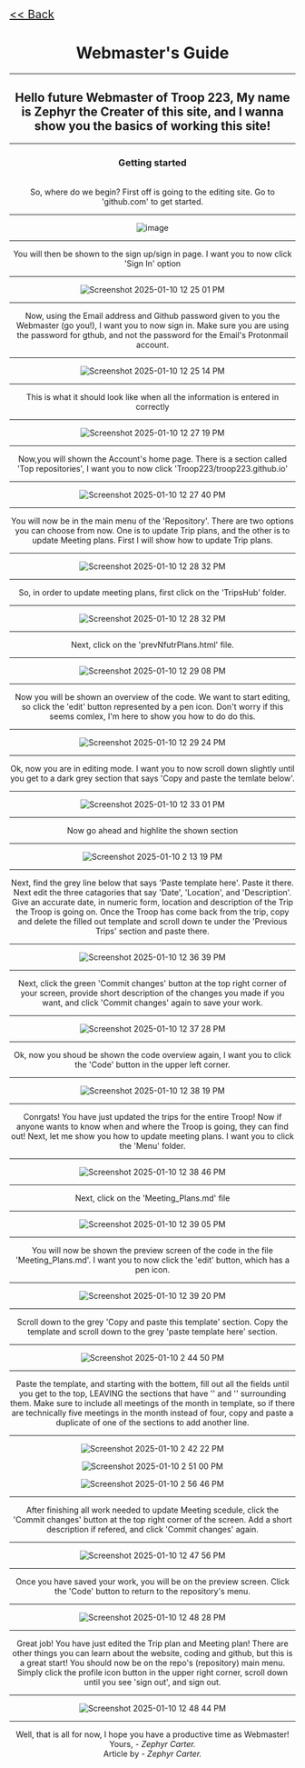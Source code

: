 <div class="backleft">
<div class="backlink"><a href="https://troop223.github.io"><< Back</a></div>
</div>

<h1>Webmaster's Guide</h1>

<hr>

<h2>Hello future Webmaster of Troop 223, My name is Zephyr the Creater of this site, and I wanna show you the basics of working this site! </h2>

<hr>

### Getting started
<br>
So, where do we begin? First off is going to the editing site. Go to 'github.com' to get started.

------- 

![image](https://github.com/user-attachments/assets/1a2b565b-dfc0-4313-a7fe-ce384c5266a6)

-------

You will then be shown to the sign up/sign in page. I want you to now click 'Sign In' option

-------

![Screenshot 2025-01-10 12 25 01 PM](https://github.com/user-attachments/assets/c57448a4-3d42-4d88-b980-a731256387a1)


-------

Now, using the Email address and Github password given to you the Webmaster (go you!), I want you to now sign in. Make sure you are using the password for gthub, and not the password for the Email's Protonmail account.

-------

![Screenshot 2025-01-10 12 25 14 PM](https://github.com/user-attachments/assets/b79485dc-05db-4292-ab2d-31d8047ba6f8)

-------

This is what it should look like when all the information is entered in correctly

-------

![Screenshot 2025-01-10 12 27 19 PM](https://github.com/user-attachments/assets/de637f83-2c80-4828-93ba-5d5c4601f9e9)

-------

Now,you will shown the Account's home page. There is a section called 'Top repositories', I want you to now click 'Troop223/troop223.github.io'

-------

![Screenshot 2025-01-10 12 27 40 PM](https://github.com/user-attachments/assets/b5dde513-80c5-4099-8628-3703e53fc850)

-------

You will now be in the main menu of the 'Repository'. There are two options you can choose from now. One is to update Trip plans, and the other is to update Meeting plans. First I will show how to update Trip plans.

-------

![Screenshot 2025-01-10 12 28 32 PM](https://github.com/user-attachments/assets/fcf8efcd-1e34-45e6-9db5-9e253a977e52)

-------

So, in order to update meeting plans, first click on the 'TripsHub' folder.

-------

![Screenshot 2025-01-10 12 28 32 PM](https://github.com/user-attachments/assets/091e23c9-81ec-48a4-8714-cc462975b119)

-------

Next, click on the 'prevNfutrPlans.html' file.

-------

![Screenshot 2025-01-10 12 29 08 PM](https://github.com/user-attachments/assets/3d3ccec7-9f46-4679-bbf0-cd69a3a7ba53)

-------

Now you will be shown an overview of the code. We want to start editing, so click the 'edit' button represented by a pen icon. Don't worry if this seems comlex, I'm here to show you how to do do this.

-------

![Screenshot 2025-01-10 12 29 24 PM](https://github.com/user-attachments/assets/24d2e882-0802-4c98-8bc4-cb5b0e8adc61)

-------

Ok, now you are in editing mode. I want you to now scroll down slightly until you get to a dark grey section that says 'Copy and paste the temlate below'.

-------

![Screenshot 2025-01-10 12 33 01 PM](https://github.com/user-attachments/assets/8f160960-1627-47a5-9655-2c5de15c68f6)

-------

Now go ahead and highlite the shown section

-------

![Screenshot 2025-01-10 2 13 19 PM](https://github.com/user-attachments/assets/0369250b-4726-43d7-a66f-21e26c49591d)

-------

Next, find the grey line below that says 'Paste template here'. Paste it there. Next edit the three catagories that say 'Date', 'Location', and 'Description'. Give an accurate date, in numeric form, location and description of the Trip the Troop is going on. Once the Troop has come back from the trip, copy and delete the filled out template and scroll down te under the 'Previous Trips' section and paste there.

-------

![Screenshot 2025-01-10 12 36 39 PM](https://github.com/user-attachments/assets/8dda72f0-96a4-43a7-8308-52ac2266153e)

-------

Next, click the green 'Commit changes' button at the top right corner of your screen, provide short description of the changes you made if you want, and click 'Commit changes' again to save your work.

-------

![Screenshot 2025-01-10 12 37 28 PM](https://github.com/user-attachments/assets/3f7a81b1-25d1-4912-9d7f-e657e2721035)

-------

Ok, now you shoud be shown the code overview again, I want you to click the 'Code' button in the upper left corner.

-------

![Screenshot 2025-01-10 12 38 19 PM](https://github.com/user-attachments/assets/5dac3365-728b-479c-8be6-aaad7caa78e4)

-------

Conrgats! You have just updated the trips for the entire Troop! Now if anyone wants to know when and where the Troop is going, they can find out! Next, let me show you how to update meeting plans. I want you to click the 'Menu' folder.

-------

![Screenshot 2025-01-10 12 38 46 PM](https://github.com/user-attachments/assets/043526c4-a702-42cb-aa04-d8b5f0c2b8e9)

-------

Next, click on the 'Meeting_Plans.md' file

-------

![Screenshot 2025-01-10 12 39 05 PM](https://github.com/user-attachments/assets/12f3669b-4711-492c-a872-7f7fdae2aa18)

-------

You will now be shown the preview screen of the code in the file 'Meeting_Plans.md'. I want you to now click the 'edit' button, which has a pen icon.

-------

![Screenshot 2025-01-10 12 39 20 PM](https://github.com/user-attachments/assets/9d5b8005-1fc0-4b31-bdc5-044180c11cd9)

-------

Scroll down to the grey 'Copy and paste this template' section. Copy the template and scroll down to the grey 'paste template here' section.

-------

![Screenshot 2025-01-10 2 44 50 PM](https://github.com/user-attachments/assets/51d3b9d9-70ad-479a-8d7f-6c50146d82de)

-------

Paste the template, and starting with the bottem, fill out all the fields until you get to the top, LEAVING the sections that have '<th>' and '</th>' surrounding them. Make sure to include all meetings of the month in template, so if there are technically five meetings in the month instead of four, copy and paste a duplicate of one of the sections to add another line.

-------

![Screenshot 2025-01-10 2 42 22 PM](https://github.com/user-attachments/assets/d9d2d895-f841-41cf-a883-d34773a98b60)

![Screenshot 2025-01-10 2 51 00 PM](https://github.com/user-attachments/assets/5478a8d5-5f00-4dc1-8364-e13f26b0476b)

![Screenshot 2025-01-10 2 56 46 PM](https://github.com/user-attachments/assets/af4a3f65-6fa6-445d-8887-7cf08b72c1e2)

-------

After finishing all work needed to update Meeting scedule, click the 'Commit changes' button at the top right corner of the screen. Add a short description if refered, and click 'Commit changes' again.

-------

![Screenshot 2025-01-10 12 47 56 PM](https://github.com/user-attachments/assets/e861836a-1914-4391-b505-0830f1289aef)

-------

Once you have saved your work, you will be on the preview screen. Click the 'Code' button to return to the repository's menu.

-------

![Screenshot 2025-01-10 12 48 28 PM](https://github.com/user-attachments/assets/dcb62c9b-c817-4651-9632-a36c08476e13)

-------

Great job! You have just edited the Trip plan and Meeting plan! There are other things you can learn about the website, coding and github, but this is a great start! You should now be on the repo's (repository) main menu. Simply click the profile icon button in the upper right corner, scroll down until you see 'sign out', and sign out.

-------

![Screenshot 2025-01-10 12 48 44 PM](https://github.com/user-attachments/assets/cbcd7b28-aceb-4118-8b72-2c4e0190ebd0)

-------

Well, that is all for now, I hope you have a productive time as Webmaster! 
<br>
Yours, <em> - Zephyr Carter.</em>
<br>
Article by <em> - Zephyr Carter.</em>

<style>

body {

text-align: center;

}
.backlink {

font-size: 20px; 
 
}
.backleft {

text-align: left;

}
  
</style>








